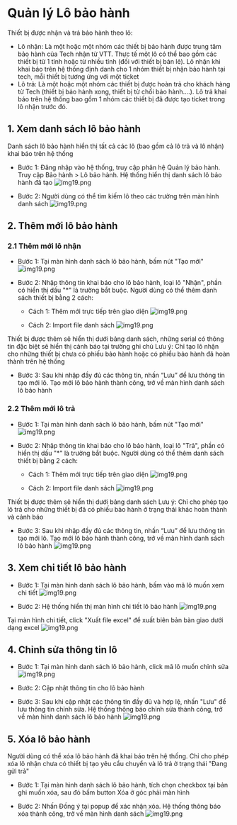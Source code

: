 # Quản lý Lô bảo hành

Thiết bị được nhận và trả bảo hành theo lô:
- Lô nhận: Là một hoặc một nhóm các thiết bị bảo hành được trung tâm bảo hành của Tech nhận từ VTT. Thực tế một lô có thể bao gồm các thiết bị từ 1 tỉnh hoặc từ nhiều tỉnh (đối với thiết bị bán lẻ). Lô nhận khi khai báo trên hệ thống định danh cho 1 nhóm thiết bị nhận bảo hành tại tech, mỗi thiết bị tương ứng với một ticket
- Lô trả: Là một hoặc một nhóm các thiết bị được hoàn trả cho khách hàng từ Tech (thiết bị bảo hành xong, thiết bị từ chối bảo hành….). Lô trả khai báo trên hệ thống bao gồm 1 nhóm các thiết bị đã được tạo ticket trong lô nhận trước đó.


## 1. Xem danh sách lô bảo hành

Danh sách lô bảo hành hiển thị tất cả các lô (bao gồm cả lô trả và lô nhận) khai báo trên hệ thống

- Bước 1: Đăng nhập vào hệ thống, truy cập phân hệ Quản lý bảo hành. Truy cập Bảo hành > Lô bảo hành. Hệ thống hiển thị danh sách  lô bảo hành đã tạo
![img19.png](/img/lot/lot1.png)

- Bước 2: Người dùng có thể tìm kiếm lô theo các trường trên màn hình danh sách
![img19.png](/img/lot/lot2.png)

## 2. Thêm mới lô bảo hành

### 2.1 Thêm mới lô nhận

- Bước 1: Tại màn hình danh sách lô bảo hành, bấm nút "Tạo mới"
![img19.png](/img/lot/lot3.png)

- Bước 2: Nhập thông tin khai báo cho lô bảo hành, loại lô "Nhận",  phần có hiển thị dấu "*" là trường bắt buộc.
Người dùng có thể thêm danh sách thiết bị bằng 2 cách:
  - Cách 1: Thêm mới trực tiếp trên giao diện
![img19.png](/img/lot/lot4.png)

  - Cách 2: Import file danh sách
![img19.png](/img/lot/lot5.png)

Thiết bị được thêm sẽ hiển thị dưới bảng danh sách, những serial có thông tin đặc biệt sẽ hiển thị cảnh báo tại trường ghi chú
Lưu ý: Chỉ tạo lô nhận cho những thiết bị chưa có phiếu bảo hành hoặc có phiểu bảo hành đã hoàn thành trên hệ thống

- Bước 3: Sau khi nhập đầy đủ các thông tin, nhấn “Lưu” để lưu thông tin tạo mới lô. Tạo mới  lô bảo hành thành công, trở về màn hình danh sách  lô bảo hành

### 2.2 Thêm mới lô trả

- Bước 1: Tại màn hình danh sách lô bảo hành, bấm nút "Tạo mới"
![img19.png](/img/lot/lot3.png)

- Bước 2: Nhập thông tin khai báo cho lô bảo hành, loại lô "Trả", phần có hiển thị dấu "*" là trường bắt buộc.
Người dùng có thể thêm danh sách thiết bị bằng 2 cách:
  - Cách 1: Thêm mới trực tiếp trên giao diện
![img19.png](/img/lot/lot12.png)

  - Cách 2: Import file danh sách
![img19.png](/img/lot/lot13.png)

Thiết bị được thêm sẽ hiển thị dưới bảng danh sách
Lưu ý: Chỉ cho phép tạo lô trả cho những thiết bị đã có phiếu bảo hành ở trạng thái khác hoàn thành và cảnh báo

- Bước 3: Sau khi nhập đầy đủ các thông tin, nhấn “Lưu” để lưu thông tin tạo mới lô. Tạo mới  lô bảo hành thành công, trở về màn hình danh sách  lô bảo hành
![img19.png](/img/lot/lot14.png)

## 3. Xem chi tiết lô bảo hành

- Bước 1: Tại màn hình danh sách lô bảo hành, bấm vào mã lô muốn xem chi tiết
![img19.png](/img/lot/lot6.png)

- Bước 2: Hệ thống hiển thị màn hình chi tiết lô bảo hành
![img19.png](/img/lot/lot7.png)

Tại màn hình chi tiết, click "Xuất file excel" để xuất biên bản bàn giao dưới dạng excel
![img19.png](/img/lot/lot8.png)


## 4. Chỉnh sửa thông tin lô

- Bước 1: Tại màn hình danh sách  lô bảo hành, click mã lô muốn chỉnh sửa
![img19.png](/img/lot/lot9.png)

- Bước 2: Cập nhật thông tin cho  lô bảo hành

- Bước 3: Sau khi cập nhật các thông tin đầy đủ và hợp lệ, nhấn "Lưu" để lưu thông tin chỉnh sửa. Hệ thống thông báo chỉnh sửa thành công, trở về màn hình danh sách  lô bảo hành
![img19.png](/img/lot/lot10.png)

## 5. Xóa  lô bảo hành 

Người dùng có thể xóa  lô bảo hành đã khai báo trên hệ thống. Chỉ cho phép xóa lô nhận chưa có thiết bị tạo yêu cầu chuyển và lô trả ở trạng thái "Đang gửi trả"

- Bước 1: Tại màn hình danh sách lô bảo hành, tích chọn checkbox tại bản ghi muốn xóa, sau đó bấm button Xóa ở góc phải màn hình

- Bước 2: Nhấn Đồng ý tại popup để xác nhận xóa. Hệ thống thông báo xóa thành công, trở về màn hình danh sách
![img19.png](/img/lot/lot11.png)

